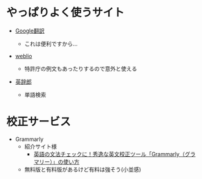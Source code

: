 # やっぱりよく使うサイト

- [Google翻訳](https://translate.google.com/)
    - これは便利ですから...

- [weblio](https://ejje.weblio.jp/content/)
    - 特許庁の例文もあったりするので意外と使える

- [英辞郎](https://eow.alc.co.jp)
    - 単語検索

# 校正サービス

- Grammarly
    - 紹介サイト様
        - [英語の文法チェックに！秀逸な英文校正ツール「Grammarly（グラマリー）」の使い方](http://lifeiscolourful.hatenablog.com/entry/grammarly-n-writing)
    - 無料版と有料版があるけど有料は強そう(小並感)
